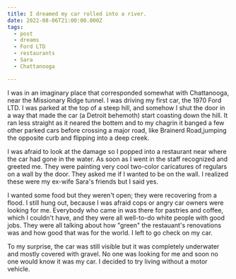 ```yaml
---
title: I dreamed my car rolled into a river.
date: 2022-08-06T21:00:00.000Z
tags:
  - post 
  - dreams
  - Ford LTD
  - restaurants
  - Sara
  - Chattanooga

---
```


I was in an imaginary place that corresponded somewhat with Chattanooga, near the Missionary Ridge tunnel. I was driving my first car, the 1970 Ford LTD. I was parked at the top of a steep hill, and somehow I shut the door in a way that made the car (a Detroit behemoth) start coasting down the hill. It ran less straight as it neared the bottem and to my chagrin it banged a few other parked cars before crossing a major road, like Brainerd Road,jumping the opposite curb and flipping into a deep creek.

I was afraid to look at the damage so I popped into a restaurant near where the car had gone in the water. As soon as I went in the staff recognized  and greeted me. They were painting very cool two-color caricatures of regulars on a wall by the door. They asked me if I wanted to be on the wall. I realized these were my ex-wife Sara's friends but I said yes.

I wanted some food but they weren't open; they were recovering from a flood. I still hung out, because I was afraid cops or angry car owners were looking for me. Everybody who came in was there for pastries and coffee, which I couldn't have, and they were all well-to-do white people with good jobs. They were all talking about how "green" the restauant's renovations was and how good that was for the world. I left to go check on my car.

To my surprise, the car was still visible but it was completely underwater and mostly covered with gravel. No one was looking for me and soon no one would know it was my car. I decided to try living without a motor vehicle.

